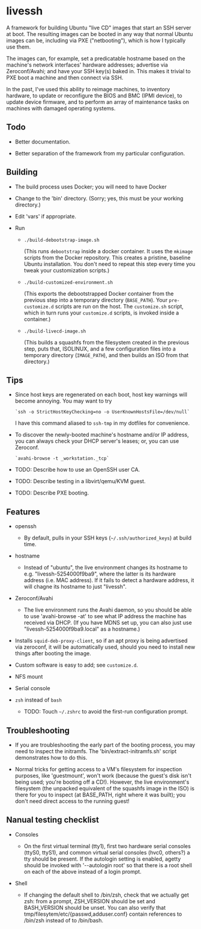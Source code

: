 # livessh

A framework for building Ubuntu "live CD" images that start an SSH server at boot.  The resulting images can be booted
in any way that normal Ubuntu images can be, including via PXE ("netbooting"), which is how I typically use them.

The images can, for example, set a predicatable hostname based on the machine's network interfaces' hardware addresses;
advertise via Zeroconf/Avahi; and have your SSH key(s) baked in.  This makes it trivial to PXE boot a machine and then
connect via SSH.

In the past, I've used this ability to reimage machines, to inventory hardware, to update or reconfigure the BIOS and
BMC (IPMI device), to update device firmware, and to perform an array of maintenance tasks on machines with damaged
operating systems.

## Todo

- Better documentation.

- Better separation of the framework from my particular configuration.

## Building

- The build process uses Docker; you will need to have Docker

- Change to the 'bin' directory.  (Sorry; yes, this must be your working directory.)

- Edit 'vars' if appropriate.

- Run

  - `./build-debootstrap-image.sh`

    (This runs `debootstrap` inside a docker container.  It uses the `mkimage` scripts from the Docker repository.  This
    creates a pristine, baseline Ubuntu installation.  You don't need to repeat this step every time you tweak your
    customization scripts.)

  - `./build-customized-environment.sh`

    (This exports the debootstrapped Docker container from the previous step into a temporary directory (`BASE_PATH`).
    Your `pre-customize.d` scripts are run on the host.  The `customize.sh` script, which in turn runs your
    `customize.d` scripts, is invoked inside a container.)

  - `./build-livecd-image.sh`

    (This builds a squashfs from the filesystem created in the previous step, puts that, ISOLINUX, and a few
    configuration files into a temporary directory (`IMAGE_PATH`), and then builds an ISO from that directory.)

## Tips

- Since host keys are regenerated on each boot, host key warnings will become annoying.  You may want to try

      `ssh -o StrictHostKeyChecking=no -o UserKnownHostsFile=/dev/null`

  I have this command aliased to `ssh-tmp` in my dotfiles for convenience.

- To discover the newly-booted machine's hostname and/or IP address, you can always check your DHCP server's leases; or,
you can use Zeroconf.

      `avahi-browse -t _workstation._tcp`

- TODO: Describe how to use an OpenSSH user CA.

- TODO: Describe testing in a libvirt/qemu/KVM guest.

- TODO: Describe PXE booting.

## Features

- openssh

    - By default, pulls in your SSH keys (`~/.ssh/authorized_keys`) at build time.

- hostname

    - Instead of "ubuntu", the live environment changes its hostname to e.g. "livessh-5254000f9ba9", where the latter is
      its hardware address (i.e. MAC address).  If it fails to detect a hardware address, it will chagne its hostname to
      just "livessh".

- Zeroconf/Avahi

    - The live environment runs the Avahi daemon, so you should be able to use 'avahi-browse -at' to see what IP address
      the machine has received via DHCP.  (If you have MDNS set up, you can also just use "livessh-5254000f9ba9.local"
      as a hostname.)

- Installs `squid-deb-proxy-client`, so if an apt proxy is being advertised via zeroconf, it will be automatically used,
  should you need to install new things after booting the image.

- Custom software is easy to add; see `customize.d`.

- NFS mount

- Serial console

- `zsh` instead of `bash`

  - TODO: Touch `~/.zshrc` to avoid the first-run configuration prompt.

## Troubleshooting

- If you are troubleshooting the early part of the booting process, you may need to inspect the initramfs.  The
  'bin/extract-initramfs.sh' script demonstrates how to do this.

- Normal tricks for getting access to a VM's filesystem for inspection purposes, like 'guestmount', won't work (because
  the guest's disk isn't being used; you're booting off a CD!).  However, the live environment's filesystem (the
  unpacked equivalent of the squashfs image in the ISO) is there for you to inspect (at BASE_PATH, right where it was
  built); you don't need direct access to the running guest!

## Nanual testing checklist

- Consoles

  - On the first virtual terminal (tty1), first two hardware serial consoles (ttyS0, ttyS1), and common virtual serial
    consoles (hvc0, others?)  a tty should be present.  If the autologin setting is enabled, agetty should be invoked
    with '--autologin root' so that there is a root shell on each of the above instead of a login prompt.

- Shell

  - If changing the default shell to /bin/zsh, check that we actually get zsh: from a prompt, ZSH_VERSION should be set
    and BASH_VERSION should be unset.  You can also verify that tmp/filesytem/etc/{passwd,adduser.conf} contain
    references to /bin/zsh instead of to /bin/bash.

